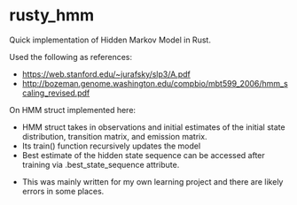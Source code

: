 # rusty_hmm
Quick implementation of Hidden Markov Model in Rust.

Used the following as references:
- https://web.stanford.edu/~jurafsky/slp3/A.pdf
- http://bozeman.genome.washington.edu/compbio/mbt599_2006/hmm_scaling_revised.pdf


On HMM struct implemented here:
- HMM struct takes in observations and initial estimates of the initial state distribution, transition matrix, and emission matrix.
- Its train() function recursively updates the model
- Best estimate of the hidden state sequence can be accessed after training via .best_state_sequence attribute.


* This was mainly written for my own learning project and there are likely errors in some places.
